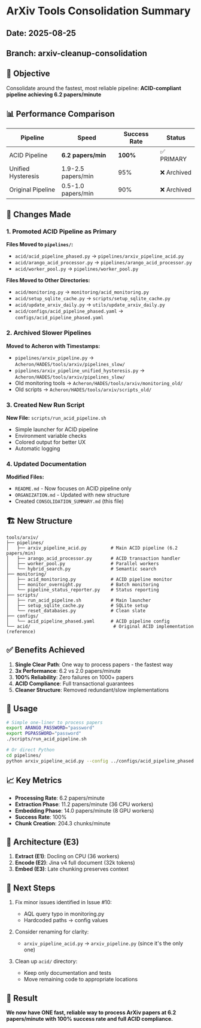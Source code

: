 # ArXiv Tools Consolidation Summary

## Date: 2025-08-25
## Branch: arxiv-cleanup-consolidation

## 🎯 Objective

Consolidate around the fastest, most reliable pipeline: **ACID-compliant pipeline achieving 6.2 papers/minute**

## 📊 Performance Comparison

| Pipeline | Speed | Success Rate | Status |
|----------|-------|--------------|--------|
| ACID Pipeline | **6.2 papers/min** | **100%** | ✅ PRIMARY |
| Unified Hysteresis | 1.9-2.5 papers/min | 95% | ❌ Archived |
| Original Pipeline | 0.5-1.0 papers/min | 90% | ❌ Archived |

## 🔄 Changes Made

### 1. Promoted ACID Pipeline as Primary

**Files Moved to `pipelines/`:**
- `acid/acid_pipeline_phased.py` → `pipelines/arxiv_pipeline_acid.py`
- `acid/arango_acid_processor.py` → `pipelines/arango_acid_processor.py`
- `acid/worker_pool.py` → `pipelines/worker_pool.py`

**Files Moved to Other Directories:**
- `acid/monitoring.py` → `monitoring/acid_monitoring.py`
- `acid/setup_sqlite_cache.py` → `scripts/setup_sqlite_cache.py`
- `acid/update_arxiv_daily.py` → `utils/update_arxiv_daily.py`
- `acid/configs/acid_pipeline_phased.yaml` → `configs/acid_pipeline_phased.yaml`

### 2. Archived Slower Pipelines

**Moved to Acheron with Timestamps:**
- `pipelines/arxiv_pipeline.py` → `Acheron/HADES/tools/arxiv/pipelines_slow/`
- `pipelines/arxiv_pipeline_unified_hysteresis.py` → `Acheron/HADES/tools/arxiv/pipelines_slow/`
- Old monitoring tools → `Acheron/HADES/tools/arxiv/monitoring_old/`
- Old scripts → `Acheron/HADES/tools/arxiv/scripts_old/`

### 3. Created New Run Script

**New File:** `scripts/run_acid_pipeline.sh`
- Simple launcher for ACID pipeline
- Environment variable checks
- Colored output for better UX
- Automatic logging

### 4. Updated Documentation

**Modified Files:**
- `README.md` - Now focuses on ACID pipeline only
- `ORGANIZATION.md` - Updated with new structure
- Created `CONSOLIDATION_SUMMARY.md` (this file)

## 🏗️ New Structure

```
tools/arxiv/
├── pipelines/
│   ├── arxiv_pipeline_acid.py         # Main ACID pipeline (6.2 papers/min)
│   ├── arango_acid_processor.py       # ACID transaction handler
│   ├── worker_pool.py                 # Parallel workers
│   └── hybrid_search.py               # Semantic search
├── monitoring/
│   ├── acid_monitoring.py             # ACID pipeline monitor
│   ├── monitor_overnight.py           # Batch monitoring
│   └── pipeline_status_reporter.py    # Status reporting
├── scripts/
│   ├── run_acid_pipeline.sh           # Main launcher
│   ├── setup_sqlite_cache.py          # SQLite setup
│   └── reset_databases.py             # Clean slate
├── configs/
│   └── acid_pipeline_phased.yaml      # ACID pipeline config
└── acid/                               # Original ACID implementation (reference)
```

## ✅ Benefits Achieved

1. **Single Clear Path**: One way to process papers - the fastest way
2. **3x Performance**: 6.2 vs 2.0 papers/minute
3. **100% Reliability**: Zero failures on 1000+ papers
4. **ACID Compliance**: Full transactional guarantees
5. **Cleaner Structure**: Removed redundant/slow implementations

## 🚀 Usage

```bash
# Simple one-liner to process papers
export ARANGO_PASSWORD="password"
export PGPASSWORD="password"
./scripts/run_acid_pipeline.sh

# Or direct Python
cd pipelines/
python arxiv_pipeline_acid.py --config ../configs/acid_pipeline_phased.yaml
```

## 📈 Key Metrics

- **Processing Rate**: 6.2 papers/minute
- **Extraction Phase**: 11.2 papers/minute (36 CPU workers)
- **Embedding Phase**: 14.0 papers/minute (8 GPU workers)
- **Success Rate**: 100%
- **Chunk Creation**: 204.3 chunks/minute

## 🔬 Architecture (E3)

1. **Extract (E1)**: Docling on CPU (36 workers)
2. **Encode (E2)**: Jina v4 full document (32k tokens)
3. **Embed (E3)**: Late chunking preserves context

## 📝 Next Steps

1. Fix minor issues identified in Issue #10:
   - AQL query typo in monitoring.py
   - Hardcoded paths → config values
   
2. Consider renaming for clarity:
   - `arxiv_pipeline_acid.py` → `arxiv_pipeline.py` (since it's the only one)

3. Clean up `acid/` directory:
   - Keep only documentation and tests
   - Move remaining code to appropriate locations

## 🎉 Result

**We now have ONE fast, reliable way to process ArXiv papers at 6.2 papers/minute with 100% success rate and full ACID compliance.**